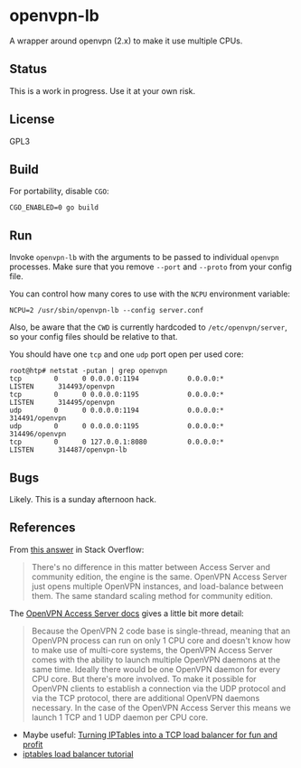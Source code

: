 # openvpn-lb

A wrapper around openvpn (2.x) to make it use multiple CPUs.

## Status

This is a work in progress. Use it at your own risk.

## License

GPL3

## Build

For portability, disable `CGO`:

```
CGO_ENABLED=0 go build
```

## Run

Invoke `openvpn-lb` with the arguments to be passed to individual `openvpn`
processes. Make sure that you remove `--port` and `--proto` from your config
file.

You can control how many cores to use with the `NCPU` environment variable:

```
NCPU=2 /usr/sbin/openvpn-lb --config server.conf
```

Also, be aware that the `CWD` is currently hardcoded to `/etc/openvpn/server`,
so your config files should be relative to that.

You should have one `tcp` and one `udp` port open per used core:

```
root@htp# netstat -putan | grep openvpn
tcp        0      0 0.0.0.0:1194            0.0.0.0:*               LISTEN      314493/openvpn
tcp        0      0 0.0.0.0:1195            0.0.0.0:*               LISTEN      314495/openvpn
udp        0      0 0.0.0.0:1194            0.0.0.0:*                           314491/openvpn
udp        0      0 0.0.0.0:1195            0.0.0.0:*                           314496/openvpn
tcp        0      0 127.0.0.1:8080          0.0.0.0:*               LISTEN      314487/openvpn-lb
```

## Bugs

Likely. This is a sunday afternoon hack.

## References

From [this answer](https://serverfault.com/a/1024171) in Stack Overflow:

> There's no difference in this matter between Access Server and community edition, the engine is the same.
> OpenVPN Access Server just opens multiple OpenVPN instances, and load-balance between them. The same standard scaling method for community edition.


The [OpenVPN Access Server docs](https://openvpn.net/vpn-server-resources/advanced-option-settings-on-the-command-line/)
gives a little bit more detail:

> Because the OpenVPN 2 code base is single-thread, meaning that an OpenVPN
> process can run on only 1 CPU core and doesn't know how to make use of
> multi-core systems, the OpenVPN Access Server comes with the ability to launch
> multiple OpenVPN daemons at the same time. Ideally there would be one OpenVPN
> daemon for every CPU core. But there's more involved. To make it possible for
> OpenVPN clients to establish a connection via the UDP protocol and via the TCP
> protocol, there are additional OpenVPN daemons necessary. In the case of the
> OpenVPN Access Server this means we launch 1 TCP and 1 UDP daemon per CPU core.

* Maybe useful: [Turning IPTables into a TCP load balancer for fun and profit](https://scalingo.com/blog/iptables)
* [iptables load balancer tutorial](https://github.com/muzahid-c/iptables-loadbalancer)
